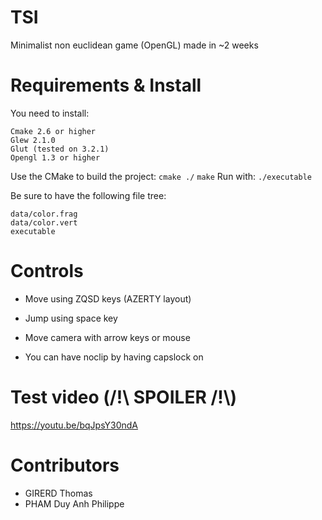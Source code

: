 # TSI

Minimalist non euclidean game (OpenGL) made in ~2 weeks

# Requirements & Install
You need to install:
```
Cmake 2.6 or higher
Glew 2.1.0
Glut (tested on 3.2.1)
Opengl 1.3 or higher
```
Use the CMake to build the project:
`cmake ./`
`make`
Run with:
`./executable`

Be sure to have the following file tree:
```
data/color.frag
data/color.vert
executable
```
# Controls
- Move using ZQSD keys (AZERTY layout)
 - Jump using space key
 
- Move camera with arrow keys or mouse

- You can have noclip by having capslock on
	
# Test video (/!\ SPOILER /!\\)
https://youtu.be/bqJpsY30ndA

# Contributors
- GIRERD Thomas
- PHAM Duy Anh Philippe

